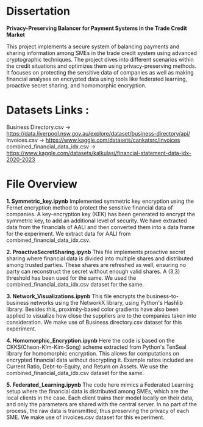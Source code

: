 # Dissertation 
**Privacy-Preserving Balancer for Payment Systems in the Trade Credit Market**

This project implements a secure system of balancing payments and sharing information among SMEs in the trade credit system using advanced cryptographic techniques. The project dives into different scenarios within the credit situations and optimizes them using privacy-preserving methods. It focuses on protecting the sensitive data of companies as well as making financial analyses on encrypted data using tools like federated learning, proactive secret sharing, and homomorphic encryption. 

# Datasets Links : 
Business Directory.csv -> https://data.liverpool.nsw.gov.au/explore/dataset/business-directory/api/
Invoices.csv -> https://www.kaggle.com/datasets/cankatsrc/invoices
combined_financial_data_idx.csv -> https://www.kaggle.com/datasets/kalkulasi/financial-statement-data-idx-2020-2023

# File Overview

**1. Symmetric_key.ipynb**
Implemented symmetric key encryption using the Fernet encryption method to protect the sensitive financial data of companies. A key-encryption key (KEK) has been generated to encrypt the symmetric key, to add an additional level of security.
We have extracted data from the financials of AALI and then converted them into a data frame for the experiment. We extract data for AALI from combined_financial_data_idx.csv. 

**2. ProactiveSecretSharing.ipynb**
This file implements proactive secret sharing where financial data is divided into multiple shares and distributed among trusted parties. These shares are refreshed as well, ensuring no party can reconstruct the secret without enough valid shares. A (3,3) threshold has been used for the same. We used the combined_financial_data_idx.csv dataset for the same.

**3. Network_Visualizations.ipynb**
This file encrypts the business-to-business networks using the NetworkX library, using Python's Hashlib library. Besides this, proximity-based color gradients have also been applied to visualize how close the suppliers are to the companies taken into consideration. We make use of Business directory.csv dataset for this experiment.

**4. Homomorphic_Encryption.ipynb**
Here the code is based on the CKKS(Cheon-KIm-Kim-Song) scheme extracted from Python's TenSeal library for homomorphic encryption. This allows for computations on encrypted financial data without decrypting it. Example ratios included are Current Ratio, Debt-to-Equity, and Return on Assets. We use the combined_financial_data_idx.csv dataset for the same.

**5. Federated_Learning.ipynb**
The code here mimics a Federated Learning setup where the financial data is distributed among SMEs, which are the local clients in the case. Each client trains their model locally on their data, and only the parameters are shared with the central server. In no part of the process, the raw data is transmitted, thus preserving the privacy of each SME. We make use of invoices.csv dataset for this experiment.

